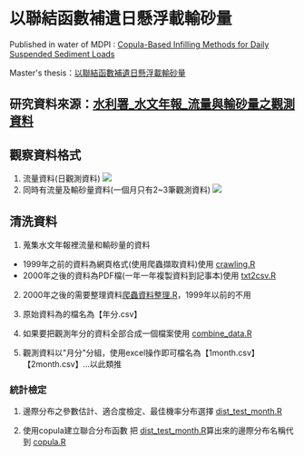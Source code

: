 # 以聯結函數補遺日懸浮載輸砂量

Published in water of MDPI : [Copula-Based Infilling Methods for Daily Suspended Sediment Loads](https://www.mdpi.com/2073-4441/13/12/1701/htm)

Master's thesis：[以聯結函數補遺日懸浮載輸砂量](https://thesis.lib.ncku.edu.tw/thesis/detail/bee9602ce9debe703eaa908b5075e30b/?seq=1)

## 研究資料來源：[水利署_水文年報_流量與輸砂量之觀測資料](https://gweb.wra.gov.tw/wrhygis/)


## 觀察資料格式

1. 流量資料(日觀測資料)
![](https://i.imgur.com/eUn5Oy3.png)
2. 同時有流量及輸砂量資料(一個月只有2~3筆觀測資料)
![](https://i.imgur.com/WpKNNwN.png)


## 清洗資料
1. 蒐集水文年報裡流量和輸砂量的資料
  * 1999年之前的資料為網頁格式(使用爬蟲擷取資料)使用 [crawling.R](https://github.com/nhpss921111/research/blob/master/crawling.R)
  * 2000年之後的資料為PDF檔(一年一年複製資料到記事本)使用 [txt2csv.R](https://github.com/nhpss921111/research/blob/master/txt2csv.R)
   
2. 2000年之後的需要整理資料[爬蟲資料整理.R](https://github.com/nhpss921111/research/blob/master/%E7%88%AC%E8%9F%B2%E8%B3%87%E6%96%99%E6%95%B4%E7%90%86.R)，1999年以前的不用 
    
3. 原始資料為的檔名為【年分.csv】

4. 如果要把觀測年分的資料全部合成一個檔案使用 [combine_data.R](https://github.com/nhpss921111/research/blob/master/combine_data.R)
   
5. 觀測資料以"月分"分組，使用excel操作即可檔名為【1month.csv】【2month.csv】...以此類推

### 統計檢定 
1. 邊際分布之參數估計、適合度檢定、最佳機率分布選擇 
   [dist_test_month.R](https://github.com/nhpss921111/research/blob/master/dist_test_month.R)
   
2. 使用copula建立聯合分布函數
   把 [dist_test_month.R](https://github.com/nhpss921111/research/blob/master/dist_test_month.R)算出來的邊際分布名稱代到 [copula.R](https://github.com/nhpss921111/research/blob/master/copula.R)
